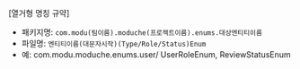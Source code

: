 [열거형 명칭 규약]

- 패키지명: `com.modu(팀이름).moduche(프로젝트이름).enums.대상엔티티이름`
- 파일명: `엔티티이름(대문자시작)(Type/Role/Status)Enum`
- 예: com.modu.moduche.enums.user/ UserRoleEnum, ReviewStatusEnum

